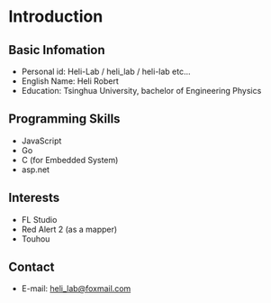 # Introduction

## Basic Infomation

* Personal id: Heli-Lab / heli_lab / heli-lab etc...
* English Name: Heli Robert
* Education: Tsinghua University, bachelor of Engineering Physics

## Programming Skills
* JavaScript
* Go
* C (for Embedded System)
* asp.net

## Interests
* FL Studio
* Red Alert 2 (as a mapper)
* Touhou

## Contact
* E-mail: heli_lab@foxmail.com


